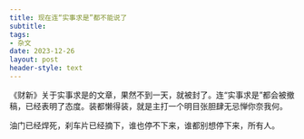 ```yaml
---
title: 现在连“实事求是”都不能说了
subtitle: 
tags: 
- 杂文
date: 2023-12-26
layout: post
header-style: text
---
```


《财新》关于实事求是的文章，果然不到一天，就被封了。连“实事求是”都会被撤稿，已经表明了态度。装都懒得装，就是主打一个明目张胆肆无忌惮你奈我何。

油门已经焊死，刹车片已经摘下，谁也停不下来，谁都别想停下来，所有人。
